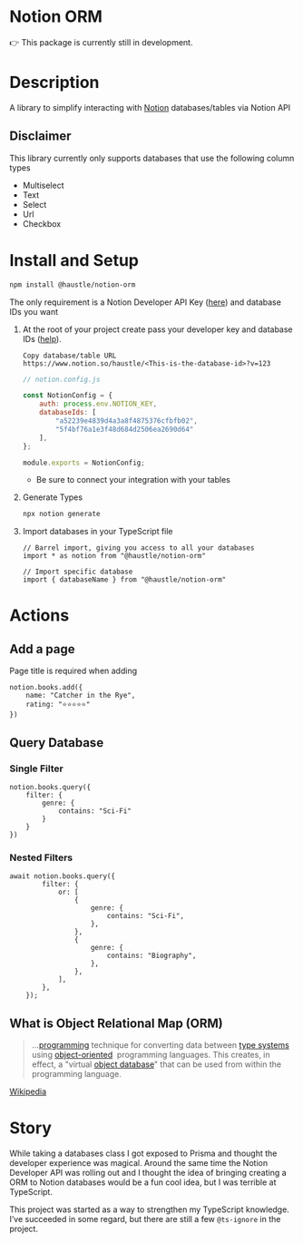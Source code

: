 # Notion ORM

<aside>
👉 This package is currently still in development.

</aside>

# Description

A library to simplify interacting with [Notion](https://notion.so/product) databases/tables via Notion API

## Disclaimer

This library currently only supports databases that use the following column types

- Multiselect
- Text
- Select
- Url
- Checkbox

# Install and Setup

```bash
npm install @haustle/notion-orm
```

The only requirement is a Notion Developer API Key ([here](https://developers.notion.com/)) and database IDs you want

1. At the root of your project create pass your developer key and database IDs ([help](https://en.wikipedia.org/wiki/Object%E2%80%93relational_mapping)). 
    ```
    Copy database/table URL
    https://www.notion.so/haustle/<This-is-the-database-id>?v=123
    ```
    ```jsx
    // notion.config.js
    
    const NotionConfig = {
    	auth: process.env.NOTION_KEY,
    	databaseIds: [
    		"a52239e4839d4a3a8f4875376cfbfb02", 
    		"5f4bf76a1e3f48d684d2506ea2690d64"
    	],
    };
    
    module.exports = NotionConfig;
    ```
    - Be sure to connect your integration with your tables
    
2. Generate Types
    
    ```bash
    npx notion generate
    ```
    
3. Import databases in your TypeScript file
    
    ```tsx
    // Barrel import, giving you access to all your databases
    import * as notion from "@haustle/notion-orm"
    
    // Import specific database
    import { databaseName } from "@haustle/notion-orm"
    ```
    

# Actions

## Add a page

Page title is required when adding

```tsx
notion.books.add({
	name: "Catcher in the Rye",
	rating: "⭐️⭐️⭐️⭐️⭐️"
})
```

## Query Database

### Single Filter

```tsx
notion.books.query({
	filter: {
		genre: {
			contains: "Sci-Fi"
		}
	}
})
```

### Nested Filters

```tsx
await notion.books.query({
		filter: {
			or: [
				{
					genre: {
						contains: "Sci-Fi",
					},
				},
				{
					genre: {
						contains: "Biography",
					},
				},
			],
		},
	});
```

## What is Object Relational Map (ORM)

> …[programming](https://en.wikipedia.org/wiki/Computer_programming) technique for converting data between [type systems](https://en.wikipedia.org/wiki/Type_system) using [object-oriented](https://en.wikipedia.org/wiki/Object-oriented)  programming languages. This creates, in effect, a "virtual [object database](https://en.wikipedia.org/wiki/Object_database)" that can be used from within the programming language.
> 

[Wikipedia](https://en.wikipedia.org/wiki/Object%E2%80%93relational_mapping)

# Story

While taking a databases class I got exposed to Prisma and thought the developer experience was magical. Around the same time the Notion Developer API was rolling out and I thought the idea of bringing creating a ORM to Notion databases would be a fun cool idea, but I was terrible at TypeScript.

This project was started as a way to strengthen my TypeScript knowledge. I’ve succeeded in some regard, but there are still a few `@ts-ignore` in the project.
